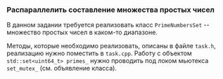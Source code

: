 ### Распараллелить составление множества простых чисел

В данном задании требуется реализовать класс `PrimeNumbersSet` -- множество простых чисел в каком-то диапазоне.

Методы, которые необходимо реализовать, описаны в файле `task.h`, реализацию нужно поместить в `task.cpp`.
Работу с объектом `std::set<uint64_t> primes_` нужно проводить под локом мьютекса `set_mutex_` (см. объявление класса).
